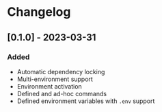 # Changelog

## [0.1.0] - 2023-03-31

### Added

- Automatic dependency locking
- Multi-environment support
- Environment activation
- Defined and ad-hoc commands
- Defined environment variables with `.env` support
